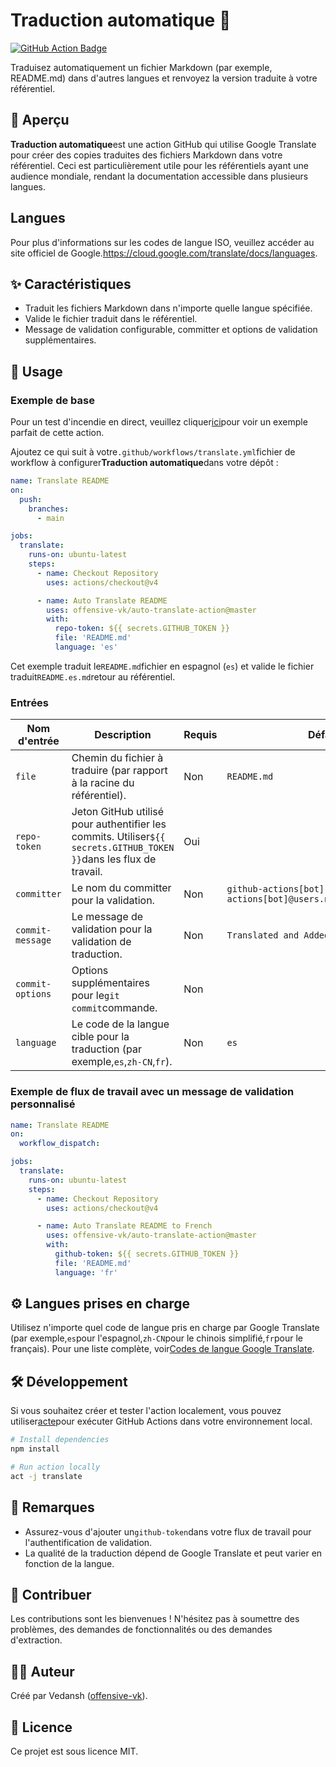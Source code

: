 # Traduction automatique 📘

[![GitHub Action Badge](https://img.shields.io/badge/Action-Auto%20Translate-blue?style=flat-square)](https://github.com/offensive-vk/auto-translate)

Traduisez automatiquement un fichier Markdown (par exemple, README.md) dans d'autres langues et renvoyez la version traduite à votre référentiel.

## 📖 Aperçu

**Traduction automatique**est une action GitHub qui utilise Google Translate pour créer des copies traduites des fichiers Markdown dans votre référentiel. Ceci est particulièrement utile pour les référentiels ayant une audience mondiale, rendant la documentation accessible dans plusieurs langues.

## Langues

Pour plus d'informations sur les codes de langue ISO, veuillez accéder au site officiel de Google.<https://cloud.google.com/translate/docs/languages>.

## ✨ Caractéristiques

-   Traduit les fichiers Markdown dans n'importe quelle langue spécifiée.
-   Valide le fichier traduit dans le référentiel.
-   Message de validation configurable, committer et options de validation supplémentaires.

## 🚀 Usage

### Exemple de base

Pour un test d'incendie en direct, veuillez cliquer[ici](https://github.com/offensive-vk/auto-translate/tree/master/.github/workflows/test.yml)pour voir un exemple parfait de cette action.

Ajoutez ce qui suit à votre`.github/workflows/translate.yml`fichier de workflow à configurer**Traduction automatique**dans votre dépôt :

```yaml
name: Translate README
on:
  push:
    branches:
      - main

jobs:
  translate:
    runs-on: ubuntu-latest
    steps:
      - name: Checkout Repository
        uses: actions/checkout@v4

      - name: Auto Translate README
        uses: offensive-vk/auto-translate-action@master
        with:
          repo-token: ${{ secrets.GITHUB_TOKEN }}
          file: 'README.md'
          language: 'es'
```

Cet exemple traduit le`README.md`fichier en espagnol (`es`) et valide le fichier traduit`README.es.md`retour au référentiel.

### Entrées

| Nom d'entrée     | Description                                                                                                        | Requis | Défaut                                                               |
| ---------------- | ------------------------------------------------------------------------------------------------------------------ | ------ | -------------------------------------------------------------------- |
| `file`           | Chemin du fichier à traduire (par rapport à la racine du référentiel).                                             | Non    | `README.md`                                                          |
| `repo-token`     | Jeton GitHub utilisé pour authentifier les commits. Utiliser`${{ secrets.GITHUB_TOKEN }}`dans les flux de travail. | Oui    |                                                                      |
| `committer`      | Le nom du committer pour la validation.                                                                            | Non    | `github-actions[bot] <github-actions[bot]@users.noreply.github.com>` |
| `commit-message` | Le message de validation pour la validation de traduction.                                                         | Non    | `Translated and Added README`                                        |
| `commit-options` | Options supplémentaires pour le`git commit`commande.                                                               | Non    |                                                                      |
| `language`       | Le code de la langue cible pour la traduction (par exemple,`es`,`zh-CN`,`fr`).                                     | Non    | `es`                                                                 |

### Exemple de flux de travail avec un message de validation personnalisé

```yaml
name: Translate README
on:
  workflow_dispatch:

jobs:
  translate:
    runs-on: ubuntu-latest
    steps:
      - name: Checkout Repository
        uses: actions/checkout@v4

      - name: Auto Translate README to French
        uses: offensive-vk/auto-translate-action@master
        with:
          github-token: ${{ secrets.GITHUB_TOKEN }}
          file: 'README.md'
          language: 'fr'
```

## ⚙️ Langues prises en charge

Utilisez n'importe quel code de langue pris en charge par Google Translate (par exemple,`es`pour l'espagnol,`zh-CN`pour le chinois simplifié,`fr`pour le français). Pour une liste complète, voir[Codes de langue Google Translate](https://cloud.google.com/translate/docs/languages).

## 🛠 Développement

Si vous souhaitez créer et tester l'action localement, vous pouvez utiliser[acte](https://github.com/nektos/act)pour exécuter GitHub Actions dans votre environnement local.

```bash
# Install dependencies
npm install

# Run action locally
act -j translate
```

## 📝 Remarques

-   Assurez-vous d'ajouter un`github-token`dans votre flux de travail pour l'authentification de validation.
-   La qualité de la traduction dépend de Google Translate et peut varier en fonction de la langue.

## 🤝 Contribuer

Les contributions sont les bienvenues ! N'hésitez pas à soumettre des problèmes, des demandes de fonctionnalités ou des demandes d'extraction.

## 🧑‍💻 Auteur

Créé par Vedansh ([offensive-vk](https://github.com/offensive-vk)).

## 📜 Licence

Ce projet est sous licence MIT.
